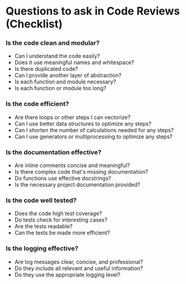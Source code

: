 # Questions to ask in Code Reviews (Checklist)

### **Is the code clean and modular?**

- Can I understand the code easily?
- Does it use meaningful names and whitespace?
- Is there duplicated code?
- Can I provide another layer of abstraction?
- Is each function and module necessary?
- Is each function or module too long?

### **Is the code efficient?**

- Are there loops or other steps I can vectorize?
- Can I use better data structures to optimize any steps?
- Can I shorten the number of calculations needed for any steps?
- Can I use generators or multiprocessing to optimize any steps?

### **Is the documentation effective?**

- Are inline comments concise and meaningful?
- Is there complex code that's missing documentation?
- Do functions use effective docstrings?
- Is the necessary project documentation provided?

### **Is the code well tested?**

- Does the code high test coverage?
- Do tests check for interesting cases?
- Are the tests readable?
- Can the tests be made more efficient?

### **Is the logging effective?**

- Are log messages clear, concise, and professional?
- Do they include all relevant and useful information?
- Do they use the appropriate logging level?
